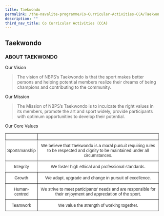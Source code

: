 ```yaml
---
title: Taekwondo
permalink: /the-navalite-programme/Co-Curricular-Activities-CCA/Taekwondo/
description: ""
third_nav_title: Co Curricular Activities (CCA)
---
```

## Taekwondo 

### ABOUT TAEKWONDO

Our Vision

> The vision of NBPS’s Taekwondo is that the sport makes better persons and helping potential members realize their dreams of being champions and contributing to the community.

  

Our Mission

> The Mission of NBPS’s Taekwondo is to inculcate the right values in its members, promote the art and sport widely, provide participants with optimum opportunities to develop their potential.

  

Our Core Values

<style type="text/css">
.tg  {border-collapse:collapse;border-spacing:0;}
.tg td{border-color:black;border-style:solid;border-width:1px;font-family:Arial, sans-serif;font-size:14px;
  overflow:hidden;padding:10px 5px;word-break:normal;}
.tg th{border-color:black;border-style:solid;border-width:1px;font-family:Arial, sans-serif;font-size:14px;
  font-weight:normal;overflow:hidden;padding:10px 5px;word-break:normal;}
.tg .tg-0lax{text-align:left;vertical-align:top}
.tg .tg-jp3c{background-color:#FFF;border-color:inherit;color:#343434;text-align:center;vertical-align:middle}
.tg .tg-9r35{background-color:#FFF;color:#343434;text-align:center;vertical-align:middle}
</style>
<table class="tg">
<thead>
  <tr>
    <th class="tg-0lax"></th>
    <th class="tg-0lax"></th>
  </tr>
</thead>
<tbody>
  <tr>
    <td class="tg-jp3c">Sportsmanship</td>
    <td class="tg-jp3c">We believe that Taekwondo is a moral pursuit requiring rules to be respected and dignity to be maintained under all circumstances.<br></td>
  </tr>
  <tr>
    <td class="tg-jp3c">Integrity<br></td>
    <td class="tg-jp3c">We foster high ethical and professional standards.<br></td>
  </tr>
  <tr>
    <td class="tg-9r35"> Growth</td>
    <td class="tg-9r35">We adapt, upgrade and change in pursuit of excellence. </td>
  </tr>
  <tr>
    <td class="tg-9r35">Human-centred </td>
    <td class="tg-9r35">We strive to meet participants' needs and are responsible for their enjoyment and appreciation of the sport. </td>
  </tr>
  <tr>
    <td class="tg-9r35"> Teamwork</td>
    <td class="tg-9r35">We value the strength of working together. </td>
  </tr>
</tbody>
</table>